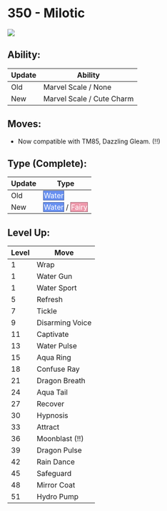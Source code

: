 # 350 - Milotic
![][350]

## Ability:

Update | Ability
---    | ---
Old    | Marvel Scale / None
New    | Marvel Scale / Cute Charm

## Moves:

 - Now compatible with TM85, Dazzling Gleam. (!!)

## Type (Complete):

Update | Type
---    | ---
Old    | <span style="color:white; background:#6890F0; border: 1px solid #445E9C">Water</span>
New    | <span style="color:white; background:#6890F0; border: 1px solid #445E9C">Water</span> / <span style="color:white; background:#EE99AC; border: 1px solid #9B6470">Fairy</span>

## Level Up:

Level | Move
---   | ---
  1   | Wrap
  1   | Water Gun
  1   | Water Sport
  5   | Refresh
  7   | Tickle
  9   | Disarming Voice
 11   | Captivate
 13   | Water Pulse
 15   | Aqua Ring
 18   | Confuse Ray
 21   | Dragon Breath
 24   | Aqua Tail
 27   | Recover
 30   | Hypnosis
 33   | Attract
 36   | Moonblast (!!)
 39   | Dragon Pulse
 42   | Rain Dance
 45   | Safeguard
 48   | Mirror Coat
 51   | Hydro Pump



[350]: /img/pokemon/350.png
